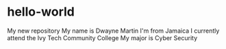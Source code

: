 # hello-world
My new repository
My name is Dwayne Martin
I'm from Jamaica
I currently attend the Ivy Tech Community College
My major is Cyber Security
